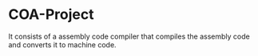 # COA-Project
It consists of a assembly code compiler that compiles the assembly code and converts it to machine code.
